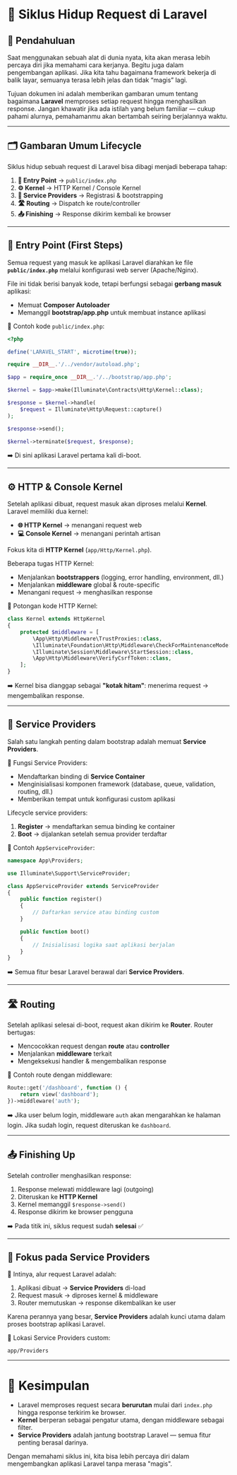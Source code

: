 # 🔄 Siklus Hidup Request di Laravel

## 📌 Pendahuluan

Saat menggunakan sebuah alat di dunia nyata, kita akan merasa lebih percaya diri jika memahami cara kerjanya. Begitu juga dalam pengembangan aplikasi. Jika kita tahu bagaimana framework bekerja di balik layar, semuanya terasa lebih jelas dan tidak “magis” lagi.

Tujuan dokumen ini adalah memberikan gambaran umum tentang bagaimana **Laravel** memproses setiap request hingga menghasilkan response. Jangan khawatir jika ada istilah yang belum familiar — cukup pahami alurnya, pemahamanmu akan bertambah seiring berjalannya waktu.

---

## 🗂️ Gambaran Umum Lifecycle

Siklus hidup sebuah request di Laravel bisa dibagi menjadi beberapa tahap:

1. **📂 Entry Point** → `public/index.php`
2. **⚙️ Kernel** → HTTP Kernel / Console Kernel
3. **🧩 Service Providers** → Registrasi & bootstrapping
4. **🛣️ Routing** → Dispatch ke route/controller
5. **📤 Finishing** → Response dikirim kembali ke browser

---

## 🚪 Entry Point (First Steps)

Semua request yang masuk ke aplikasi Laravel diarahkan ke file **`public/index.php`** melalui konfigurasi web server (Apache/Nginx).

File ini tidak berisi banyak kode, tetapi berfungsi sebagai **gerbang masuk** aplikasi:

* Memuat **Composer Autoloader**
* Memanggil **bootstrap/app.php** untuk membuat instance aplikasi

📄 Contoh kode `public/index.php`:

```php
<?php

define('LARAVEL_START', microtime(true));

require __DIR__.'/../vendor/autoload.php';

$app = require_once __DIR__.'/../bootstrap/app.php';

$kernel = $app->make(Illuminate\Contracts\Http\Kernel::class);

$response = $kernel->handle(
    $request = Illuminate\Http\Request::capture()
);

$response->send();

$kernel->terminate($request, $response);
```

➡️ Di sini aplikasi Laravel pertama kali di-boot.

---

## ⚙️ HTTP & Console Kernel

Setelah aplikasi dibuat, request masuk akan diproses melalui **Kernel**.
Laravel memiliki dua kernel:

* **🌐 HTTP Kernel** → menangani request web
* **💻 Console Kernel** → menangani perintah artisan

Fokus kita di **HTTP Kernel** (`app/Http/Kernel.php`).

Beberapa tugas HTTP Kernel:

* Menjalankan **bootstrappers** (logging, error handling, environment, dll.)
* Menjalankan **middleware** global & route-specific
* Menangani request → menghasilkan response

📄 Potongan kode HTTP Kernel:

```php
class Kernel extends HttpKernel
{
    protected $middleware = [
        \App\Http\Middleware\TrustProxies::class,
        \Illuminate\Foundation\Http\Middleware\CheckForMaintenanceMode::class,
        \Illuminate\Session\Middleware\StartSession::class,
        \App\Http\Middleware\VerifyCsrfToken::class,
    ];
}
```

➡️ Kernel bisa dianggap sebagai **"kotak hitam"**: menerima request → mengembalikan response.

---

## 🧩 Service Providers

Salah satu langkah penting dalam bootstrap adalah memuat **Service Providers**.

🔑 Fungsi Service Providers:

* Mendaftarkan binding di **Service Container**
* Menginisialisasi komponen framework (database, queue, validation, routing, dll.)
* Memberikan tempat untuk konfigurasi custom aplikasi

Lifecycle service providers:

1. **Register** → mendaftarkan semua binding ke container
2. **Boot** → dijalankan setelah semua provider terdaftar

📄 Contoh `AppServiceProvider`:

```php
namespace App\Providers;

use Illuminate\Support\ServiceProvider;

class AppServiceProvider extends ServiceProvider
{
    public function register()
    {
        // Daftarkan service atau binding custom
    }

    public function boot()
    {
        // Inisialisasi logika saat aplikasi berjalan
    }
}
```

➡️ Semua fitur besar Laravel berawal dari **Service Providers**.

---

## 🛣️ Routing

Setelah aplikasi selesai di-boot, request akan dikirim ke **Router**. Router bertugas:

* Mencocokkan request dengan **route** atau **controller**
* Menjalankan **middleware** terkait
* Mengeksekusi handler & mengembalikan response

📄 Contoh route dengan middleware:

```php
Route::get('/dashboard', function () {
    return view('dashboard');
})->middleware('auth');
```

➡️ Jika user belum login, middleware `auth` akan mengarahkan ke halaman login. Jika sudah login, request diteruskan ke `dashboard`.

---

## 📤 Finishing Up

Setelah controller menghasilkan response:

1. Response melewati middleware lagi (outgoing)
2. Diteruskan ke **HTTP Kernel**
3. Kernel memanggil `$response->send()`
4. Response dikirim ke browser pengguna

➡️ Pada titik ini, siklus request sudah **selesai** ✅

---

## 🎯 Fokus pada Service Providers

📌 Intinya, alur request Laravel adalah:

1. Aplikasi dibuat → **Service Providers** di-load
2. Request masuk → diproses kernel & middleware
3. Router memutuskan → response dikembalikan ke user

Karena perannya yang besar, **Service Providers** adalah kunci utama dalam proses bootstrap aplikasi Laravel.

📄 Lokasi Service Providers custom:

```
app/Providers
```

---

# 📝 Kesimpulan

* Laravel memproses request secara **berurutan** mulai dari `index.php` hingga response terkirim ke browser.
* **Kernel** berperan sebagai pengatur utama, dengan middleware sebagai filter.
* **Service Providers** adalah jantung bootstrap Laravel — semua fitur penting berasal darinya.

Dengan memahami siklus ini, kita bisa lebih percaya diri dalam mengembangkan aplikasi Laravel tanpa merasa "magis".